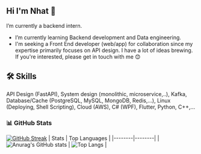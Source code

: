 ## Hi I'm Nhat  👋

I’m  currently a backend intern.
* I’m currently learning Backend development and Data engineering.
*  I'm seeking a Front End developer (web/app) for collaboration since my expertise primarily focuses on API design. I have a lot of ideas brewing. If you're interested, please get in touch with me 😊

## 🛠 Skills 
API Design (FastAPI), System design (monolithic, microservice,..), Kafka, Database/Cache (PostgreSQL, MySQL, MongoDB, Redis,...), Linux (Deploying, Shell Scripting), Cloud (AWS), C# (WPF), Flutter, Python, C++,...


### 📊 GitHub Stats
[![GitHub Streak](https://github-readme-streak-statss-chi.vercel.app?user=NguyenNhat4&theme=github-dark-blue)](https://git.io/streak-stats)
 | Stats | Top Languages |
|--------|--------|
| ![Anurag's GitHub stats](https://github-readme-stats.vercel.app/api?username=NguyenNhat4&show_icons=true&theme=github_dark) | ![Top Langs](https://github-readme-stats.vercel.app/api/top-langs/?username=NguyenNhat4&layout=compact&theme=tokyonight&exclude_repo=auto_checkonline_messenger---publish,Tool-dkhp-2023,UIT_TCCT) |
